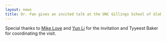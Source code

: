 ```yaml
---
layout: news
title: Dr. Fan gives an invited talk at the UNC Gillings School of Global Public Health Department of Biostatistics Seminar series. 
---
```


Special thanks to [Mike Love](https://mikelove.github.io/) and [Yun Li](https://yunliweb.its.unc.edu/) for the invitation and Tyyeest Baker for coordinating the visit. 
